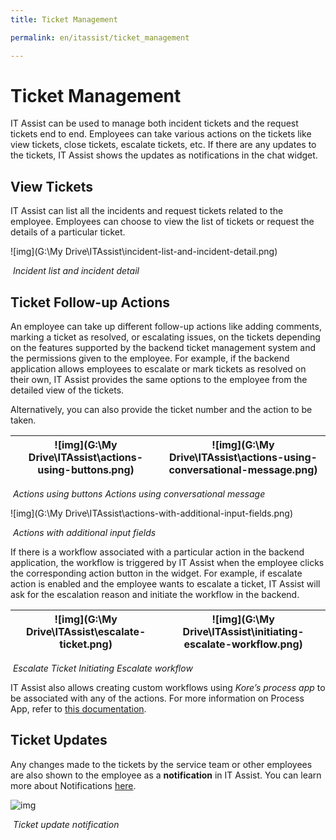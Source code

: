 ```yaml
---
title: Ticket Management

permalink: en/itassist/ticket_management

---
```


# Ticket Management

IT Assist can be used to manage both incident tickets and the request tickets end to end. Employees can take various actions on the tickets like view tickets, close tickets, escalate tickets, etc. If there are any updates to the tickets, IT Assist shows the updates as notifications in the chat widget.

## View Tickets

IT Assist can list all the incidents and request tickets related to the employee. Employees can choose to view the list of tickets or request the details of a particular ticket. 

![img](G:\My Drive\ITAssist\incident-list-and-incident-detail.png)

​																*Incident list and incident detail*

## Ticket Follow-up Actions

An employee can take up different follow-up actions like adding comments, marking a ticket as resolved, or escalating issues, on the tickets depending on the features supported by the backend ticket management system and the permissions given to the employee. For example, if the backend application allows employees to escalate or mark tickets as resolved on their own, IT Assist provides the same options to the employee from the detailed view of the tickets.

Alternatively, you can also provide the ticket number and the action to be taken.

| ![img](G:\My Drive\ITAssist\actions-using-buttons.png) | ![img](G:\My Drive\ITAssist\actions-using-conversational-message.png) |
| ------------------------------------------------------ | ------------------------------------------------------------ |

​								*Actions using buttons                             			Actions using conversational message* 

![img](G:\My Drive\ITAssist\actions-with-additional-input-fields.png)

​																*Actions with additional input fields*

If there is a workflow associated with a particular action in the backend application, the workflow is triggered by IT Assist when the employee clicks the corresponding action button in the widget. For example, if escalate action is enabled and the employee wants to escalate a ticket, IT Assist will ask for the escalation reason and initiate the workflow in the backend.

| ![img](G:\My Drive\ITAssist\escalate-ticket.png) | ![img](G:\My Drive\ITAssist\initiating-escalate-workflow.png) |
| ------------------------------------------------ | ------------------------------------------------------------ |

​								*Escalate Ticket 															Initiating Escalate workflow*

IT Assist also allows creating custom workflows using *Kore’s process app* to be associated with any of the actions. For more information on Process App, refer to [this documentation](https://developer.kore.ai/docs/process-apps/how-to-articles/create-and-publish-the-process-app/).

## Ticket Updates 

Any changes made to the tickets by the service team or other employees are also shown to the employee as a **notification** in IT Assist. You can learn more about Notifications [here](https://docs.google.com/document/d/1O_NP0HgupKwLae216EHm5madwR-Xk2dO/edit#heading=h.y0om16hs1skr). 

![img](https://lh5.googleusercontent.com/qr0uWqaHn8SBb30FWh7RV-rzULPRw6rZ5B2dXXyPxJr_JIzcbrYSpczl-ZoMjbzuR0Od_tt8HjYK_h-3ehPp58frnIo7bpd783TeCOGC86T-kaxt8oqTT1jF7Xs8PlE3rn9T2jMgZVHGR-pTCet7FbGdOes71metBkNL5MiUO23thdqEhM4u1GTuLOFY)

​																	*Ticket update notification*